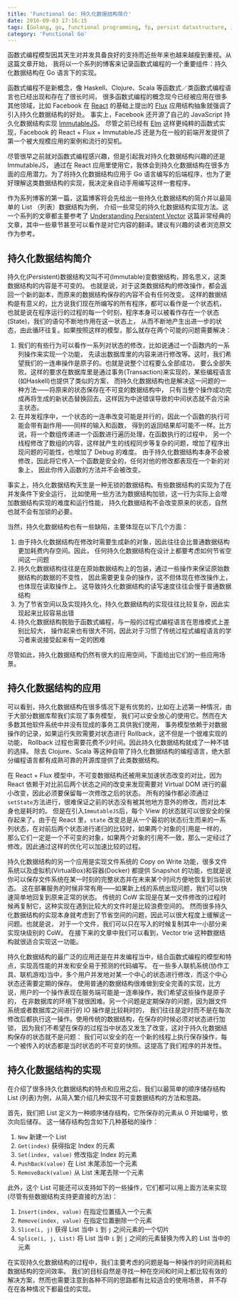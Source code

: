 ```yaml
---
title: 'Functional Go: 持久化数据结构简介'
date: 2016-09-03 17:16:15
tags: [Golang, go, functional programming, fp, persist datastructure, immutable, essay]
category: 'Functional Go'
---
```


函数式编程模型因其天生对并发具备良好的支持而近些年来也越来越瘦到重视。从这篇文章开始，
我将以一个系列的博客来记录函数式编程的一个重要组件：持久化数据结构在 Go 语言下的实现。

<!-- more -->

函数式编程不是新概念，像 Haskell、Clojure、Scala 等函数式／类函数式编程语言也已经出现和存在了很长时间，
很多函数式编程的概念现今已经被应用在很多其他领域，比如 Facebook 在 [React](https://facebook.github.io/react/)
的基础上提出的 [Flux](https://facebook.github.io/flux/) 应用结构抽象就强调了引入持久化数据结构的好处。
事实上，Facebook 还开源了自己的 JavaScript 持久化数据结构实现 [ImmutableJS](https://facebook.github.io/immutable-js/)。
尽管之前已经有 [Elm](http://elm-lang.org/) 这样更纯粹的函数式实现，Facebook 的 React + Flux + ImmutableJS
还是为在一般的前端开发提供了第一个被大规模应用的案例和流行的契机。

尽管很早之前就对函数式编程感兴趣，但是引起我对持久化数据结构兴趣的还是 ImmutableJS，
通过在 React 应用里使用它，我体会到持久化数据结构在很多方面的应用潜力。为了将持久化数据结构应用于 Go
语言编写的后端程序，也为了更好理解这类数据结构的实现，我决定亲自动手用编写这样一套程序。

作为系列博客的第一篇，这篇博客将会先给出一些持久化数据结构的简介并以最简单的 List （列表）数据结构为例，
介绍一些常见的持久化数据结构实现方法。这一个系列的文章都主要参考了
[Understanding Persistent Vector](http://hypirion.com/musings/understanding-persistent-vector-pt-1)
这篇非常经典的文章，其中一些章节甚至可以看作是对它内容的翻译。建议有兴趣的读者浏览原文作为参考。

## 持久化数据结构简介

持久化(Persistent)数据结构又叫不可(Immutable)变数据结构，顾名思义，这类数据结构的内容是不可变的。
也就是说，对于这类数据结构的修改操作，都会返回一个新的副本，而原来的数据结构保存的内容不会有任何改变。
这样的数据结构是有意义的，比方说我们现在所编写的所有程序，都可以看作是一个状态机，
也就是说在程序运行的过程的每一个时刻，程序本身可以被看作存在一个状态(State)，我们的语句不断地作用在这一状态上，
从而不断地产生出进一步的状态，由此循环往复。如果按照这样的模型，那么就存在两个可能的问题需要解决：

1. 我们的有些行为可以看作一系列对状态的修改，比如说通过一个函数内的一系列操作来实现一个功能，
先读出数据库里的内容来进行修改等。这时，我们希望我们的一连串操作是原子的。也就是说整个过程要么全部成功，
要么全部失败。这样的要求在数据库里是通过事务(Transaction)来实现的，某些编程语言(如Haskell)也提供了类似的方案，
而持久化数据结构也是解决这一问题的一种方法——将原来的状态保存在不可变的数据结构中，
只有当整个操作成功完成再将生成的新状态替换回去，这样因为中途错误导致的中间状态就不会污染主状态。
2. 在并发程序中，一个状态的一连串改变可能是并行的，因此一个函数的执行可能会带有副作用——同样的输入和函数，
得到的返回结果却可能不一样。比方说，将一个数组传递进一个函数进行遍历处理，在函数执行的过程中，
另一个线程修改了数组的内容，这样就产生的线程同步等复杂的问题，增加了程序出现问题的可能性，也增加了 Debug 的难度。
由于持久化数据结构本身不会被修改，因此将它传入一个函数是安全的，任何对他的修改都表现在一个新的对象上，
因此你传入函数的方法并不会被改变。

事实上，持久化数据结构天生是一种无锁的数据结构。有些数据结构的实现为了在并发条件下安全运行，
比如使用一些方法为数据结构加锁，这一行为实际上会增加数据结构实现的难度和运行性能，
持久化数据结构不会改变原来的状态，自然也就不会有加锁的必要。

当然，持久化数据结构也有一些缺陷，主要体现在以下几个方面：

1. 由于持久化数据结构在修改时需要生成新的对象，因此往往会比普通数据结构更加耗费内存空间。因此，
任何持久化数据结构在设计上都要考虑如何节省空间这一问题
2. 持久化数据结构往往是在原始数据结构上的包装，通过一些操作来保证原始数据结构的数据的不变性，
因此需要更复杂的操作，这不但体现在修改操作上，也体现在读取操作上。
这导致持久化数据结构的读写速度往往会慢于普通数据结构
3. 为了节省空间以及实现持久化，持久化数据结构的实现往往比较复杂，因此实现起来比较容易出错
4. 持久化数据结构脱胎于函数式编程，与一般的过程式编程语言在思维模式上差别比较大，
操作起来也有很大不同，因此对于习惯了传统过程式编程语言的学习者来说接受起来有一定的困难

尽管如此，持久化数据结构仍然有很大的应用空间，下面给出它们的一些应用场景。

## 持久化数据结构的应用

可以看到，持久化数据结构在很多情况下是有优势的，比如在上述第一种情况，由于大部分数据库帮我们实现了事务模型，
我们可以安全放心的使用它。然而在大多数其他软件系统中并没有现成的事务工具供我们使用，
事务模型依赖于对数据操作的记录，如果运行失败需要对状态进行 Rollback，这不但是一个很难实现的功能，
Rollback 过程也需要花费不少时间。因此持久化数据结构就成了一种不错的选择。
除去 Clojure、Scala 等这种自带了持久化数据结构的编程语言，绝大部分编程语言都有成熟可靠的开源库提供了此类数据结构。

在 React + Flux 模型中，不可变数据结构还被用来加速状态改变的对比，因为 React 
依赖于对比前后两个状态之间的改变来发现需要对 Virtual DOM 进行的最小改变，因此必须要保留每一次修改之后的状态。
所有的操作都必须通过`setState`方法进行，很难保证之前的状态没有被其他地方意外的修改，而对比本身也是耗时的。
但是在引入`ImmutableJS`后，每个 View 的状态就可以很安全的保存起来了。由于在 React 里，`state`
改变总是从一个最初的状态衍生而来的一系列状态，在对前后两个状态进行递归的比较时，如果两个对象的引用是一样的，
那么它们一定是一个不可变的对象，如果两个对象的引用不一致，那么一定经过了修改。因此通过这样的优化可以加速比较的过程。

持久化数据结构的另一个应用是实现文件系统的 Copy on Write 功能，很多文件系统以及虚拟机(VirtualBox)和容器(Docker)
都提供 Snapshot 的功能，也就是说你可以保存文件系统在某一时刻的完整状态并在未来某个时间方便地恢复到当前状态。
这在部署服务的时候非常有用——如果新上线的系统出现问题，我们可以快速简单地回复到原来正常的状态。
传统的 CoW 实现是在某一文件修改的过程时候再复制它，这种实现在遇到比较大的文件时是比较浪费空间的。
然而很多持久化数据结构的实现本身就考虑到了节省空间的问题，因此可以很大程度上缓解这一问题。也就是说，
对于一个文件，我们可以只在写入的时候复制其中一小部分来实现块级别的 CoW。
在接下来的文章中我们可以看到，Vector trie 这种数据结构就很适合实现这一功能。

持久化数据结构的最广泛的应用还是在并发编程当中，结合函数式编程的模型和特点，实现高性能的并发和安全易于预测的代码编写。
在一些多人联机系统(协作工具、联机游戏)当中，多个用户并发地对某一个中心的状态进行修改，而这个中心状态还需要定期的保存。
使用普通的数据结构很难做到安全完善的实现，比方说，用户的一个操作表现在服务端可能是一连串操作，我们希望这些操作是原子的，
在非数据库的环境下就很困难。另一个问题是定期保存的问题，因为跟文件系统或者数据库之间进行的 IO 操作是比较耗时的，
我们往往是定时而不是在每次修改后都执行这一操作。使用传统的数据结构，在保存的时候必须对状态进行加锁，
因为我们不希望在保存的过程当中状态又发生了改变，这对于持久化数据结构保存的状态就不是问题：
我们可以安全的在一个新的线程上执行保存操作，每一个被传入的状态都是当时状态的不可变的快照。这提高了我们程序的并发性。

## 持久化数据结构的实现

在介绍了很多持久化数据结构的特点和应用之后，我们以最简单的顺序储存结构 List
(列表)为例，从简入繁介绍几种实现不可变数据结构的方法和思路。

首先，我们把 List 定义为一种顺序储存结构，它所保存的元素从 0 开始编号，依次向后储存。
这一储存结构包含如下几种基础的操作：

1. `New` 新建一个 List
2. `Get(index)` 获得指定 Index 的元素
3. `Set(index, value)` 修改指定 Index 的元素
4. `PushBack(value)` 在 List 末尾添加一个元素
5. `RemoveBack(value)` 从 List 末尾去除一个元素

此外，这个 List 可能还可以支持如下的一些操作，它们都可以用上面方法来实现(尽管有些数据结构支持更直接的方法)：

1. `Insert(index, value)` 在指定位置插入一个元素
2. `Remove(index, value)` 在指定位置删除一个元素
3. `Slice(i, j)` 获得 List 当中 `i` 到 `j` 之间元素的一个切片
4. `Splice(i, j, List)` 将 List 当中 `i` 到 `j` 之间的元素替换为传入的 List 当中的元素

在实现持久化数据结构的过程中，我们主要考虑的问题是每一种操作的时间消耗和数据结构的空间效率。
我们的目标自然是寻找一种在空间和时间上都比较有效的解决方案，然而也需要注意到各种不同的思路都有比较适合的使用场景，
并不存在在各种情况下都最佳的实现。
